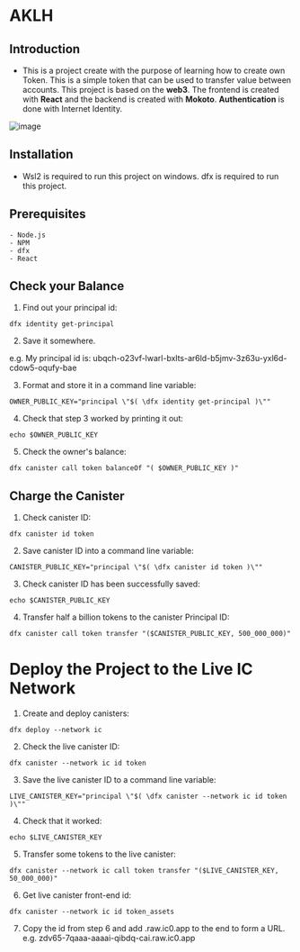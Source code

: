 # AKLH

## Introduction
- This is a project create with the purpose of learning how to create own Token. This is a simple token that can be used to transfer value between accounts. This project is based on the **web3**. The frontend is created with **React** and the backend is created with **Mokoto**. **Authentication** is done with Internet Identity. 

![image](https://user-images.githubusercontent.com/109253977/192114996-01e7db17-cfd5-4d8a-89ab-435709933fe8.png)

## Installation
- Wsl2 is required to run this project on windows. dfx is required to run this project. 

## Prerequisites
    - Node.js
    - NPM
    - dfx
    - React

## Check your Balance

1. Find out your principal id:

```
dfx identity get-principal
```

2. Save it somewhere.

e.g. My principal id is:
ubqch-o23vf-lwarl-bxlts-ar6ld-b5jmv-3z63u-yxl6d-cdow5-oqufy-bae


3. Format and store it in a command line variable:
```
OWNER_PUBLIC_KEY="principal \"$( \dfx identity get-principal )\""
```

4. Check that step 3 worked by printing it out:
```
echo $OWNER_PUBLIC_KEY
```

5. Check the owner's balance:
```
dfx canister call token balanceOf "( $OWNER_PUBLIC_KEY )"
```

## Charge the Canister


1. Check canister ID:
```
dfx canister id token
```

2. Save canister ID into a command line variable:
```
CANISTER_PUBLIC_KEY="principal \"$( \dfx canister id token )\""
```

3. Check canister ID has been successfully saved:
```
echo $CANISTER_PUBLIC_KEY
```

4. Transfer half a billion tokens to the canister Principal ID:
```
dfx canister call token transfer "($CANISTER_PUBLIC_KEY, 500_000_000)"
```

# Deploy the Project to the Live IC Network

1. Create and deploy canisters:

```
dfx deploy --network ic
```

2. Check the live canister ID:
```
dfx canister --network ic id token
```

3. Save the live canister ID to a command line variable:
```
LIVE_CANISTER_KEY="principal \"$( \dfx canister --network ic id token )\""
```

4. Check that it worked:
```
echo $LIVE_CANISTER_KEY
```

5. Transfer some tokens to the live canister:
```
dfx canister --network ic call token transfer "($LIVE_CANISTER_KEY, 50_000_000)"
```

6. Get live canister front-end id:
```
dfx canister --network ic id token_assets
```
7. Copy the id from step 6 and add .raw.ic0.app to the end to form a URL.
e.g. zdv65-7qaaa-aaaai-qibdq-cai.raw.ic0.app
